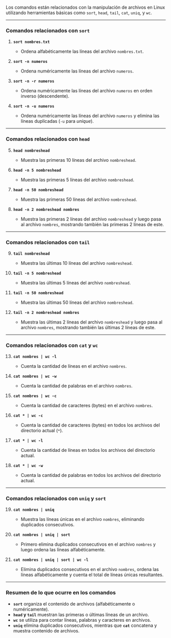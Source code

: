 Los comandos están relacionados con la manipulación de archivos en Linux utilizando herramientas básicas como `sort`, `head`, `tail`, `cat`, `uniq`, y `wc`.

---

### **Comandos relacionados con `sort`**

1. **`sort nombres.txt`**
    
    - Ordena alfabéticamente las líneas del archivo `nombres.txt`.
2. **`sort -n numeros`**
    
    - Ordena numéricamente las líneas del archivo `numeros`.
3. **`sort -n -r numeros`**
    
    - Ordena numéricamente las líneas del archivo `numeros` en orden inverso (descendente).
4. **`sort -n -u numeros`**
    
    - Ordena numéricamente las líneas del archivo `numeros` y elimina las líneas duplicadas (`-u` para _unique_).

---

### **Comandos relacionados con `head`**

5. **`head nombreshead`**
    
    - Muestra las primeras 10 líneas del archivo `nombreshead`.
6. **`head -n 5 nombreshead`**
    
    - Muestra las primeras 5 líneas del archivo `nombreshead`.
7. **`head -n 50 nombreshead`**
    
    - Muestra las primeras 50 líneas del archivo `nombreshead`.
8. **`head -n 2 nombreshead nombres`**
    
    - Muestra las primeras 2 líneas del archivo `nombreshead` y luego pasa al archivo `nombres`, mostrando también las primeras 2 líneas de este.

---

### **Comandos relacionados con `tail`**

9. **`tail nombreshead`**
    
    - Muestra las últimas 10 líneas del archivo `nombreshead`.
10. **`tail -n 5 nombreshead`**
    
    - Muestra las últimas 5 líneas del archivo `nombreshead`.
11. **`tail -n 50 nombreshead`**
    
    - Muestra las últimas 50 líneas del archivo `nombreshead`.
12. **`tail -n 2 nombreshead nombres`**
    
    - Muestra las últimas 2 líneas del archivo `nombreshead` y luego pasa al archivo `nombres`, mostrando también las últimas 2 líneas de este.

---

### **Comandos relacionados con `cat` y `wc`**

13. **`cat nombres | wc -l`**
    
    - Cuenta la cantidad de líneas en el archivo `nombres`.
14. **`cat nombres | wc -w`**
    
    - Cuenta la cantidad de palabras en el archivo `nombres`.
15. **`cat nombres | wc -c`**
    
    - Cuenta la cantidad de caracteres (bytes) en el archivo `nombres`.
16. **`cat * | wc -c`**
    
    - Cuenta la cantidad de caracteres (bytes) en todos los archivos del directorio actual (`*`).
17. **`cat * | wc -l`**
    
    - Cuenta la cantidad de líneas en todos los archivos del directorio actual.
18. **`cat * | wc -w`**
    
    - Cuenta la cantidad de palabras en todos los archivos del directorio actual.

---

### **Comandos relacionados con `uniq` y `sort`**

19. **`cat nombres | uniq`**
    
    - Muestra las líneas únicas en el archivo `nombres`, eliminando duplicados consecutivos.
20. **`cat nombres | uniq | sort`**
    
    - Primero elimina duplicados consecutivos en el archivo `nombres` y luego ordena las líneas alfabéticamente.
21. **`cat nombres | uniq | sort | wc -l`**
    
    - Elimina duplicados consecutivos en el archivo `nombres`, ordena las líneas alfabéticamente y cuenta el total de líneas únicas resultantes.

---

### **Resumen de lo que ocurre en los comandos**

- **`sort`** organiza el contenido de archivos (alfabéticamente o numéricamente).
- **`head` y `tail`** muestran las primeras o últimas líneas de un archivo.
- **`wc`** se utiliza para contar líneas, palabras y caracteres en archivos.
- **`uniq`** elimina duplicados consecutivos, mientras que **`cat`** concatena y muestra contenido de archivos.
